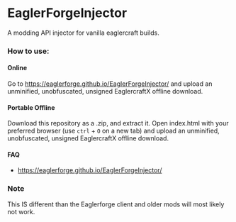 # EaglerForgeInjector
A modding API injector for vanilla eaglercraft builds.

### How to use:
#### Online
Go to https://eaglerforge.github.io/EaglerForgeInjector/ and upload an unminified, unobfuscated, unsigned EaglercraftX offline download.

#### Portable Offline
Download this repository as a .zip, and extract it. Open index.html with your preferred browser (use `ctrl` + `O` on a new tab) and upload an unminified, unobfuscated, unsigned EaglercraftX offline download.

#### FAQ
- https://eaglerforge.github.io/EaglerForgeInjector/

### Note 
This IS different than the Eaglerforge client and older mods will most likely not work.